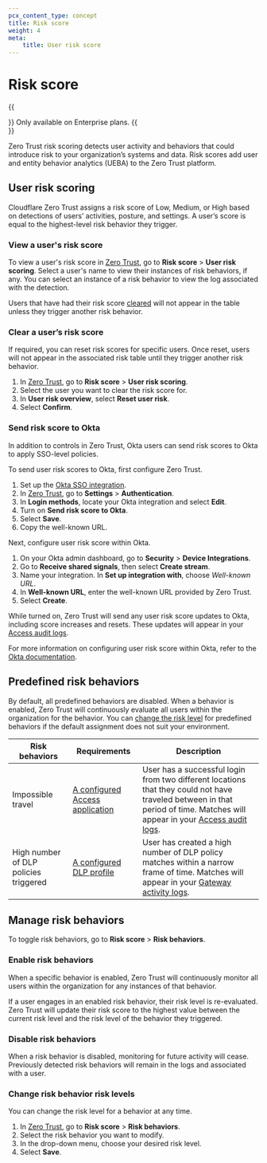 ```yaml
---
pcx_content_type: concept
title: Risk score
weight: 4
meta:
    title: User risk score
---
```


# Risk score

{{<Aside type="note">}}
Only available on Enterprise plans.
{{</Aside>}}

Zero Trust risk scoring detects user activity and behaviors that could introduce risk to your organization’s systems and data. Risk scores add user and entity behavior analytics (UEBA) to the Zero Trust platform.

## User risk scoring

Cloudflare Zero Trust assigns a risk score of Low, Medium, or High based on detections of users’ activities, posture, and settings. A user’s score is equal to the highest-level risk behavior they trigger.

### View a user's risk score

To view a user's risk score in [Zero Trust](https://one.dash.cloudflare.com/), go to **Risk score** > **User risk scoring**. Select a user's name to view their instances of risk behaviors, if any. You can select an instance of a risk behavior to view the log associated with the detection.

Users that have had their risk score [cleared](#clear-a-users-risk-score) will not appear in the table unless they trigger another risk behavior.

### Clear a user’s risk score

If required, you can reset risk scores for specific users. Once reset, users will not appear in the associated risk table until they trigger another risk behavior.

1. In [Zero Trust](https://one.dash.cloudflare.com/), go to **Risk score** > **User risk scoring**.
2. Select the user you want to clear the risk score for.
3. In **User risk overview**, select **Reset user risk**.
4. Select **Confirm**.

### Send risk score to Okta

In addition to controls in Zero Trust, Okta users can send risk scores to Okta to apply SSO-level policies.

To send user risk scores to Okta, first configure Zero Trust.

1. Set up the [Okta SSO integration](/cloudflare-one/identity/idp-integration/okta/).
2. In [Zero Trust](https://one.dash.cloudflare.com/), go to **Settings** > **Authentication**.
3. In **Login methods**, locate your Okta integration and select **Edit**.
4. Turn on **Send risk score to Okta**.
5. Select **Save**.
6. Copy the well-known URL.

Next, configure user risk score within Okta.

1. On your Okta admin dashboard, go to **Security** > **Device Integrations**.
2. Go to **Receive shared signals**, then select **Create stream**.
3. Name your integration. In **Set up integration with**, choose _Well-known URL_.
4. In **Well-known URL**, enter the well-known URL provided by Zero Trust.
5. Select **Create**.

While turned on, Zero Trust will send any user risk score updates to Okta, including score increases and resets. These updates will appear in your [Access audit logs](/cloudflare-one/insights/logs/audit-logs/).

For more information on configuring user risk score within Okta, refer to the [Okta documentation](https://help.okta.com/oie/en-us/content/topics/itp/overview.htm).

## Predefined risk behaviors

By default, all predefined behaviors are disabled. When a behavior is enabled, Zero Trust will continuously evaluate all users within the organization for the behavior. You can [change the risk level](#change-risk-behavior-risk-levels) for predefined behaviors if the default assignment does not suit your environment.

| Risk behaviors                        | Requirements                                                                            | Description                                                                                                                                                                                                            |
| ------------------------------------- | --------------------------------------------------------------------------------------- | ---------------------------------------------------------------------------------------------------------------------------------------------------------------------------------------------------------------------- |
| Impossible travel                     | [A configured Access application](/cloudflare-one/applications/)                        | User has a successful login from two different locations that they could not have traveled between in that period of time. Matches will appear in your [Access audit logs](/cloudflare-one/insights/logs/audit-logs/). |
| High number of DLP policies triggered | [A configured DLP profile](/cloudflare-one/policies/data-loss-prevention/dlp-profiles/) | User has created a high number of DLP policy matches within a narrow frame of time. Matches will appear in your [Gateway activity logs](/cloudflare-one/insights/logs/gateway-logs/).                                  |

## Manage risk behaviors

To toggle risk behaviors, go to **Risk score** > **Risk behaviors**.

### Enable risk behaviors

When a specific behavior is enabled, Zero Trust will continuously monitor all users within the organization for any instances of that behavior.

If a user engages in an enabled risk behavior, their risk level is re-evaluated. Zero Trust will update their risk score to the highest value between the current risk level and the risk level of the behavior they triggered.

### Disable risk behaviors

When a risk behavior is disabled, monitoring for future activity will cease. Previously detected risk behaviors will remain in the logs and associated with a user.

### Change risk behavior risk levels

You can change the risk level for a behavior at any time.

1. In [Zero Trust](https://one.dash.cloudflare.com/), go to **Risk score** > **Risk behaviors**.
2. Select the risk behavior you want to modify.
3. In the drop-down menu, choose your desired risk level.
4. Select **Save**.
